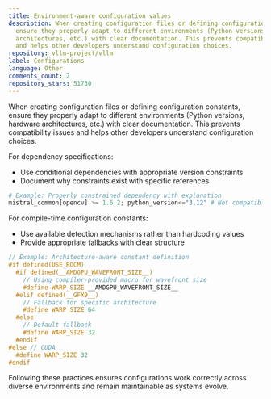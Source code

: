 ```yaml
---
title: Environment-aware configuration values
description: When creating configuration files or defining configuration constants,
  ensure they properly adapt to different environments (Python versions, hardware
  architectures, etc.) with clear documentation. This prevents compatibility issues
  and helps other developers understand configuration choices.
repository: vllm-project/vllm
label: Configurations
language: Other
comments_count: 2
repository_stars: 51730
---
```


When creating configuration files or defining configuration constants, ensure they properly adapt to different environments (Python versions, hardware architectures, etc.) with clear documentation. This prevents compatibility issues and helps other developers understand configuration choices.

For dependency specifications:
- Use conditional dependencies with appropriate version constraints
- Document why constraints exist with specific references

```python
# Example: Properly constrained dependency with explanation
mistral_common[opencv] >= 1.6.2; python_version<="3.12" # Not compatible with Python 3.13 (see issue #XYZ)
```

For compile-time configuration constants:
- Use available detection mechanisms rather than hardcoding values
- Provide appropriate fallbacks with clear structure

```c++
// Example: Architecture-aware constant definition
#if defined(USE_ROCM)
  #if defined(__AMDGPU_WAVEFRONT_SIZE__)
    // Using compiler-provided macro for wavefront size
    #define WARP_SIZE __AMDGPU_WAVEFRONT_SIZE__
  #elif defined(__GFX9__)
    // Fallback for specific architecture
    #define WARP_SIZE 64
  #else
    // Default fallback
    #define WARP_SIZE 32
  #endif
#else // CUDA
  #define WARP_SIZE 32
#endif
```

Following these practices ensures configurations work correctly across diverse environments and remain maintainable as systems evolve.